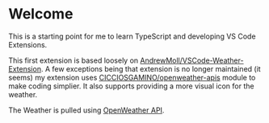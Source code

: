 # Welcome

This is a starting point for me to learn TypeScript and developing VS Code Extensions.

This first extension is based loosely on [AndrewMoll/VSCode-Weather-Extension](https://github.com/AndrewMoll/VSCode-Weather-Extension). A few exceptions being that extension is no longer maintained (it seems) my extension uses [CICCIOSGAMINO/openweather-apis](https://github.com/CICCIOSGAMINO/openweather-apis) module to make coding simplier. It also supports providing a more visual icon for the weather.

The Weather is pulled using [OpenWeather API](https://openweathermap.org/current).
